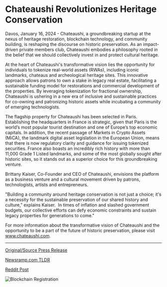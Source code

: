 # Chateaushi Revolutionizes Heritage Conservation

Davos, January 16, 2024 - Chateaushi, a groundbreaking startup at the nexus of heritage restoration, blockchain technology, and community building, is reshaping the discourse on historic preservation. As an impact-driven private members club, Chateaushi embodies a philosophy rooted in the belief that we should collectively invest in and protect cultural heritage.

At the heart of Chateaushi's transformative vision lies the opportunity for individuals to tokenize real-world assets (RWAs), including iconic landmarks, chateaus and archeological heritage sites. This innovative approach allows patrons to own a stake in legacy real estate, facilitating a sustainable funding model for restorations and commercial development of the properties. By leveraging tokenization for fractional ownership, Chateaushi is ushering in a new era of inclusive and sustainable practices for co-owning and patronizing historic assets while incubating a community of emerging technologists.

The flagship property for Chateaushi has been selected in Paris. Establishing the headquarters in France is strategic, given that Paris is the world’s most popular tourist destination and one of Europe’s top economic capitals. In addition, the recent passage of Markets in Crypto Assets (MiCA), the landmark digital asset legislation in the European Union, means that there is now regulatory clarity and guidance for issuing tokenized securities. France also boasts an incredibly rich history with more than 11,000 Grade 1 Listed landmarks, and some of the most globally sought after historic sites, so it stands out as a superior choice for this groundbreaking venture.

Brittany Kaiser, Co-Founder and CEO of Chateaushi, envisions the platform as a business venture and a cultural movement driven by patrons, technologists, artists and entrepreneurs.

"Building a community around heritage conservation is not just a choice; it's a necessity for the sustainable preservation of our shared history and culture,” explains Kaiser.  In times of inflation and slashed government budgets, our collective efforts can defy economic constraints and sustain legacy properties for generations to come."

For more information about the transformative vision of Chateaushi and the opportunity to be a part of the future of historic preservation, please visit www.chateaushi.com. 

---

[Original/Source Press Release](https://blockchainwire.io/press-release/chateaushi-revolutionizes-heritage-conservation)
                    

[Newsramp.com TLDR](None) 



[Reddit Post](https://www.reddit.com/r/Energy_Climate_News/comments/1avdrtv/chateaushi_reshaping_historic_preservation_with/) 



![Blockchain Registration](https://cdn.newsramp.app/blockchainwire/qrcode/242/11/plum8Z3V.webp)